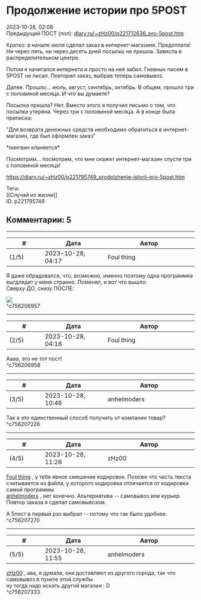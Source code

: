 Продолжение истории про 5POST
=============================

  
2023-10-28, 02:08  
 Предыдущий ПОСТ (лол):  [diary.ru/~zHz00/p221712636\_pro-5post.htm](Про%205POST)    
   
 Кратко: в начале июля сделал заказ в интернет-магазине. Предоплата! Ни через пять, ни через десять дней посылка не пришла. Зависла в распределительном центре.   
   
 Потом я начитался интернета и просто на неё забил. Гневных писем в 5POST не писал. Повторил заказ, выбрав теперь самовывоз.   
   
 Далее. Прошло... июль, август, сентябрь, октябрь. В общем, прошло три с половиной месяца. И что вы думаете?   
   
 Посылка пришла? Нет. Вместо этого я получил письмо о том, что посылка утеряна. Через три с половиной месяца. А в конце была приписка:   
   
 "Для возврата денежных средств необходимо обратиться в интернет-магазин, где был оформлен заказ"   
   
 \*пингвин кланяется\*   
   
 Посмотрим... посмотрим, что мне скажет интернет-магазин спустя три с половиной месяца!   
  
<https://diary.ru/~zHz00/p221795749_prodolzhenie-istorii-pro-5post.htm>  
  
Теги:  
[[Случай из жизни]]  
ID: p221795749  


Комментарии: 5
--------------

  


---



|         #         |              Дата              |                     Автор                     |           ID           |
| --- | --- | --- | --- |
| (1/5) | 2023-10-28, 04:17 | Foul thing | c756206957 |

  
 Я даже обрадовался, что, возможно, именно поэтому одна программка выгдлядит у меня странно. Поменял, и вот что вышло:   
 Сверху ДО, снизу ПОСЛЕ:   
   
 ![](https://i.imgur.com/uoXMvMT.png)   
 ^c756206957

---



|         #         |              Дата              |                     Автор                     |           ID           |
| --- | --- | --- | --- |
| (2/5) | 2023-10-28, 04:18 | Foul thing | c756206958 |

  
 Аааа, это не тот пост!   
 ^c756206958

---



|         #         |              Дата              |                     Автор                     |           ID           |
| --- | --- | --- | --- |
| (3/5) | 2023-10-28, 10:46 | anhelmoders | c756207226 |

  
 Так а это единственный способ получить от компании товар?   
 ^c756207226

---



|         #         |              Дата              |                     Автор                     |           ID           |
| --- | --- | --- | --- |
| (4/5) | 2023-10-28, 11:26 | zHz00 | c756207270 |

  
  [Foul thing](https://foulthing.diary.ru "Temporary Internet Flies")  , у тебя явное смешение кодировок. Похоже что часть текста считывается из файла, у которого кодировка отличается от кодировки самой программы.   
  [anhelmoders](https://anhelmoders.diary.ru "No plans. Only wonders.")  , нет конечно. Альтернатива -- самовывоз или курьер. Повтор заказа я сделал самовывозом.   
   
 А 5пост в первый раз выбрал -- потому что так было удобнее.   
 ^c756207270

---



|         #         |              Дата              |                     Автор                     |           ID           |
| --- | --- | --- | --- |
| (5/5) | 2023-10-28, 11:55 | anhelmoders | c756207333 |

  
  [zHz00](https://zHz00.diary.ru "Untitled")  , ааа, я думала, они доставляют из другого города, так что самовывоз в пункте этой службы   
 ну тогда надо искать другой магазин : D   
 ^c756207333